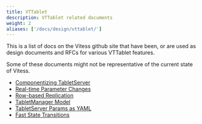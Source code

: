 ```yaml
---
title: VTTablet
description: VTTablet related documents
weight: 2
aliases: ['/docs/design/vttablet/']
---
```


This is a list of docs on the Vitess github site that have been, or are used as design documents and RFCs for various VTTablet features.

Some of these documents might not be representative of the current state of Vitess.

- [Componentizing TabletServer](https://github.com/vitessio/vitess/blob/main/doc/ComponentizingTabletServer.md)
- [Real-time Parameter Changes](https://github.com/vitessio/vitess/blob/main/doc/RealTimeParamsChange.md)
- [Row-based Replication](https://github.com/vitessio/vitess/blob/main/doc/RowBasedReplication.md)
- [TabletManager Model](https://github.com/vitessio/vitess/blob/main/doc/TabletManagerModel.md)
- [TabletServer Params as YAML](https://github.com/vitessio/vitess/blob/main/doc/TabletServerParamsAsYAML.md)
- [Fast State Transitions](https://github.com/vitessio/vitess/blob/main/doc/VTTabletFastStateTransitions.md)
